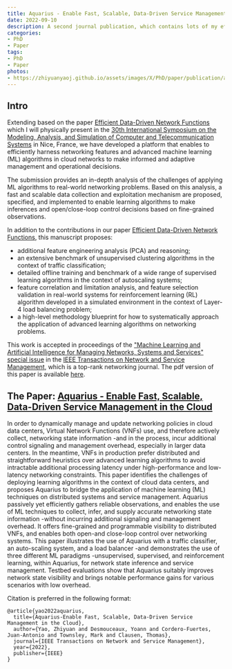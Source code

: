 ```yaml
---
title: Aquarius - Enable Fast, Scalable, Data-Driven Service Management in the Cloud
date: 2022-09-10
description: A second journal publication, which contains lots of my efforts throughout my 3 years of PhD. The machine is ready to boost Machine-Learning-related studies in the networking community.
categories:
- PhD
- Paper
tags:
- PhD
- Paper
photos:
- https://zhiyuanyaoj.github.io/assets/images/X/PhD/paper/publication/aquarius-tnsm.png
---
```


## Intro

Extending based on the paper [Efficient Data-Driven Network Functions](https://zyao.xyz/phd/paper/2022/08/05/paper-mascots/) which I will physically present in the [30th International Symposium on the Modeling, Analysis, and Simulation of Computer and Telecommunication Systems](https://mascots.iitis.pl/) in Nice, France, we have developed a platform that enables to efficiently harness networking features and advanced machine learning (ML) algorithms in cloud networks to make informed and adaptive management and operational decisions.

The submission provides an in-depth analysis of the challenges of applying ML algorithms to real-world networking problems. Based on this analysis, a fast and scalable data collection and exploitation mechanism are proposed, specified, and implemented to enable learning algorithms to make inferences and open/close-loop control decisions based on fine-grained observations.

In addition to the contributions in our paper [Efficient Data-Driven Network Functions](https://zyao.xyz/phd/paper/2022/08/05/paper-mascots/), this manuscript proposes: 

- additional feature engineering analysis (PCA) and reasoning;
- an extensive benchmark of unsupervised clustering algorithms in the context of traffic classification;
- detailed offline training and benchmark of a wide range of supervised learning algorithms in the context of autoscaling systems;
- feature correlation and limitation analysis, and feature selection validation in real-world systems for reinforcement learning (RL) algorithm developed in a simulated environment in the context of Layer-4 load balancing problem;
- a high-level methodology blueprint for how to systematically approach the application of advanced learning algorithms on networking problems.

This work is accepted in proceedings of the ["Machine Learning and Artificial Intelligence for Managing Networks, Systems and Services" special issue](https://www.comsoc.org/publications/journals/ieee-tnsm/cfp/machine-learning-and-artificial-intelligence-managing-networks) in the [IEEE Transactions on Network and Service Management](https://ieeexplore.ieee.org/xpl/RecentIssue.jsp?punumber=4275028), which is a top-rank networking journal.
The pdf version of this paper is available [here](https://www.researchgate.net/profile/Zhiyuan_Yao13/publication/362600719_Aquarius_-Enable_Fast_Scalable_Data-Driven_Service_Management_in_the_Cloud/links/62fe6462e3c7de4c346664e6/Aquarius-Enable-Fast-Scalable-Data-Driven-Service-Management-in-the-Cloud.pdf).


## The Paper: [Aquarius - Enable Fast, Scalable, Data-Driven Service Management in the Cloud](https://ieeexplore.ieee.org/abstract/document/9852806)

In order to dynamically manage and update networking policies in cloud data centers, Virtual Network Functions (VNFs) use, and therefore actively collect, networking state information -and in the process, incur additional control signaling and management overhead, especially in larger data centers. In the meantime, VNFs in production prefer distributed and straightforward heuristics over advanced learning algorithms to avoid intractable additional processing latency under high-performance and low-latency networking constraints. This paper identifies the challenges of deploying learning algorithms in the context of cloud data centers, and proposes Aquarius to bridge the application of machine learning (ML) techniques on distributed systems and service management. Aquarius passively yet efficiently gathers reliable observations, and enables the use of ML techniques to collect, infer, and supply accurate networking state information -without incurring additional signaling and management overhead. It offers fine-grained and programmable visibility to distributed VNFs, and enables both open-and close-loop control over networking systems. This paper illustrates the use of Aquarius with a traffic classifier, an auto-scaling system, and a load balancer -and demonstrates the use of three different ML paradigms -unsupervised, supervised, and reinforcement learning, within Aquarius, for network state inference and service management. Testbed evaluations show that Aquarius suitably improves network state visibility and brings notable performance gains for various scenarios with low overhead.

Citation is preferred in the following format:
```
@article{yao2022aquarius,
  title={Aquarius-Enable Fast, Scalable, Data-Driven Service Management in the Cloud},
  author={Yao, Zhiyuan and Desmouceaux, Yoann and Cordero-Fuertes, Juan-Antonio and Townsley, Mark and Clausen, Thomas},
  journal={IEEE Transactions on Network and Service Management},
  year={2022},
  publisher={IEEE}
}
```